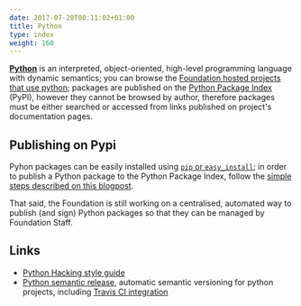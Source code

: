 ```yaml
---
date: 2017-07-20T00:11:02+01:00
title: Python
type: index
weight: 160
---
```


**[Python](https://www.python.org/)** is an interpreted, object-oriented, high-level programming language with dynamic semantics; you can browse the [Foundation hosted projects that use python](https://github.com/symphonyoss?language=python); packages are published on the [Python Package Index](https://pypi.python.org/pypi) (PyPI), however they cannot be browsed by author, therefore packages must be either searched or accessed from links published on project's documentation pages.

## Publishing on Pypi
Pyhon packages can be easily installed using [`pip` or `easy_install`](https://packaging.python.org/pip_easy_install/); in order to publish a Python package to the Python Package Index, follow the [simple steps described on this blogpost](http://peterdowns.com/posts/first-time-with-pypi.html).

That said, the Foundation is still working on a centralised, automated way to publish (and sign) Python packages so that they can be managed by Foundation Staff.

## Links
- [Python Hacking style guide](https://github.com/symphonyoss/python-symphony/blob/master/HACKING.rst)
- [Python semantic release](http://python-semantic-release.readthedocs.io/), automatic semantic versioning for python projects, including [Travis CI integration](http://python-semantic-release.readthedocs.io/en/latest/automatic-releases/travis.html)